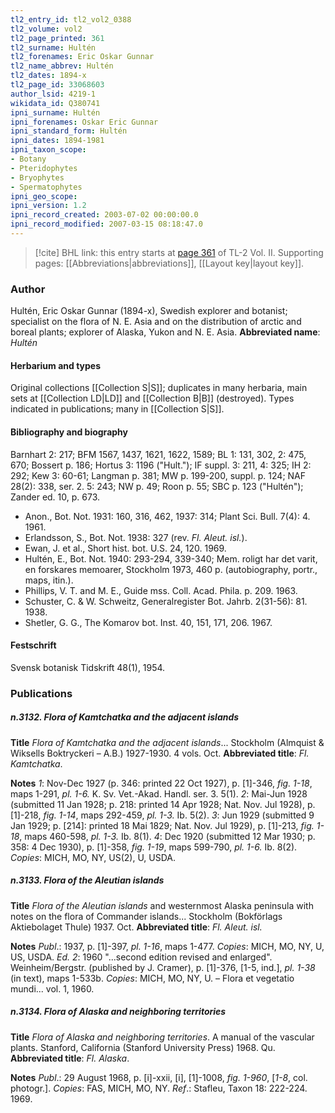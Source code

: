 ```yaml
---
tl2_entry_id: tl2_vol2_0388
tl2_volume: vol2
tl2_page_printed: 361
tl2_surname: Hultén
tl2_forenames: Eric Oskar Gunnar
tl2_name_abbrev: Hultén
tl2_dates: 1894-x
tl2_page_id: 33068603
author_lsid: 4219-1
wikidata_id: Q380741
ipni_surname: Hultén
ipni_forenames: Oskar Eric Gunnar
ipni_standard_form: Hultén
ipni_dates: 1894-1981
ipni_taxon_scope: 
- Botany
- Pteridophytes
- Bryophytes
- Spermatophytes
ipni_geo_scope: 
ipni_version: 1.2
ipni_record_created: 2003-07-02 00:00:00.0
ipni_record_modified: 2007-03-15 08:18:47.0
---
```



> [!cite] BHL link: this entry starts at [page 361](https://www.biodiversitylibrary.org/page/33068603) of TL-2 Vol. II.
> Supporting pages: [[Abbreviations|abbreviations]], [[Layout key|layout key]].

### Author

Hultén, Eric Oskar Gunnar (1894-x), Swedish explorer and botanist; specialist on the flora of N. E. Asia and on the distribution of arctic and boreal plants; explorer of Alaska, Yukon and N. E. Asia. 
**Abbreviated name**: *Hultén*

#### Herbarium and types

Original collections [[Collection S|S]]; duplicates in many herbaria, main sets at [[Collection LD|LD]] and [[Collection B|B]] (destroyed). Types indicated in publications; many in [[Collection S|S]].

#### Bibliography and biography

Barnhart 2: 217; BFM 1567, 1437, 1621, 1622, 1589; BL 1: 131, 302, 2: 475, 670; Bossert p. 186; Hortus 3: 1196 ("Hult."); IF suppl. 3: 211, 4: 325; IH 2: 292; Kew 3: 60-61; Langman p. 381; MW p. 199-200, suppl. p. 124; NAF 28(2): 338, ser. 2. 5: 243; NW p. 49; Roon p. 55; SBC p. 123 ("Hultén"); Zander ed. 10, p. 673.
- Anon., Bot. Not. 1931: 160, 316, 462, 1937: 314; Plant Sci. Bull. 7(4): 4. 1961.
- Erlandsson, S., Bot. Not. 1938: 327 (rev. *Fl. Aleut. isl.*).
- Ewan, J. et al., Short hist. bot. U.S. 24, 120. 1969.
- Hultén, E., Bot. Not. 1940: 293-294, 339-340; Mem. roligt har det varit, en forskares memoarer, Stockholm 1973, 460 p. (autobiography, portr., maps, itin.).
- Phillips, V. T. and M. E., Guide mss. Coll. Acad. Phila. p. 209. 1963.
- Schuster, C. & W. Schweitz, Generalregister Bot. Jahrb. 2(31-56): 81. 1938.
- Shetler, G. G., The Komarov bot. Inst. 40, 151, 171, 206. 1967.

#### Festschrift

Svensk botanisk Tidskrift 48(1), 1954.

### Publications

##### n.3132. Flora of Kamtchatka and the adjacent islands

**Title**
*Flora of Kamtchatka and the adjacent islands*... Stockholm (Almquist & Wiksells Boktryckeri – A.B.) 1927-1930. 4 vols. Oct.
**Abbreviated title**: *Fl. Kamtchatka*.

**Notes**
*1*: Nov-Dec 1927 (p. 346: printed 22 Oct 1927), p. \[1\]-346, *fig. 1-18*, maps 1-291, *pl. 1-6.* K. Sv. Vet.-Akad. Handl. ser. 3. 5(1).
*2*: Mai-Jun 1928 (submitted 11 Jan 1928; p. 218: printed 14 Apr 1928; Nat. Nov. Jul 1928), p. \[1\]-218, *fig. 1-14*, maps 292-459, *pl. 1-3.* Ib. 5(2).
*3*: Jun 1929 (submitted 9 Jan 1929; p. \[214\]: printed 18 Mai 1829; Nat. Nov. Jul 1929), p. \[1\]-213, *fig. 1-18*, maps 460-598, *pl. 1-3.* Ib. 8(1).
*4*: Dec 1920 (submitted 12 Mar 1930; p. 358: 4 Dec 1930), p. \[1\]-358, *fig. 1-19*, maps 599-790, *pl. 1-6.* Ib. 8(2).
*Copies*: MICH, MO, NY, US(2), U, USDA.

##### n.3133. Flora of the Aleutian islands

**Title**
*Flora of the Aleutian islands* and westernmost Alaska peninsula with notes on the flora of Commander islands... Stockholm (Bokförlags Aktiebolaget Thule) 1937. Oct.
**Abbreviated title**: *Fl. Aleut. isl.*

**Notes**
*Publ*.: 1937, p. \[1\]-397, *pl. 1-16*, maps 1-477. *Copies*: MICH, MO, NY, U, US, USDA.
*Ed. 2*: 1960 "...second edition revised and enlarged". Weinheim/Bergstr. (published by J. Cramer), p. \[1\]-376, \[1-5, ind.\], *pl. 1-38* (in text), maps 1-533b.
*Copies*: MICH, MO, NY, U. – Flora et vegetatio mundi... vol. 1, 1960.

##### n.3134. Flora of Alaska and neighboring territories

**Title**
*Flora of Alaska and neighboring territories*. A manual of the vascular plants. Stanford, California (Stanford University Press) 1968. Qu.
**Abbreviated title**: *Fl. Alaska*.

**Notes**
*Publ*.: 29 August 1968, p. \[i\]-xxii, \[i\], \[1\]-1008, *fig. 1-960*, \[*1-8*, col. photogr.\]. *Copies*: FAS, MICH, MO, NY.
*Ref*.: Stafleu, Taxon 18: 222-224. 1969.

